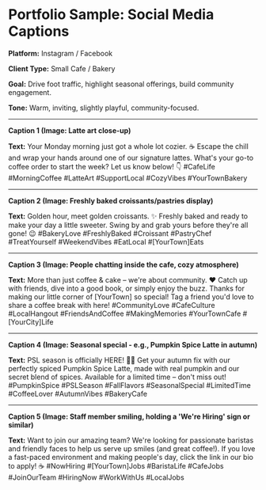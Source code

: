 # Portfolio Sample: Social Media Captions

**Platform:** Instagram / Facebook

**Client Type:** Small Cafe / Bakery

**Goal:** Drive foot traffic, highlight seasonal offerings, build community engagement.

**Tone:** Warm, inviting, slightly playful, community-focused.

---

**Caption 1 (Image: Latte art close-up)**

**Text:** Your Monday morning just got a whole lot cozier. ☕️ Escape the chill and wrap your hands around one of our signature lattes. What's your go-to coffee order to start the week? Let us know below! 👇 #CafeLife #MorningCoffee #LatteArt #SupportLocal #CozyVibes #YourTownBakery

---

**Caption 2 (Image: Freshly baked croissants/pastries display)**

**Text:** Golden hour, meet golden croissants. ✨ Freshly baked and ready to make your day a little sweeter. Swing by and grab yours before they're all gone! 😉 #BakeryLove #FreshlyBaked #Croissant #PastryChef #TreatYourself #WeekendVibes #EatLocal #[YourTown]Eats

---

**Caption 3 (Image: People chatting inside the cafe, cozy atmosphere)**

**Text:** More than just coffee & cake – we're about community. ❤️ Catch up with friends, dive into a good book, or simply enjoy the buzz. Thanks for making our little corner of [YourTown] so special! Tag a friend you'd love to share a coffee break with here! #CommunityLove #CafeCulture #LocalHangout #FriendsAndCoffee #MakingMemories #YourTownCafe #[YourCity]Life

---

**Caption 4 (Image: Seasonal special - e.g., Pumpkin Spice Latte in autumn)**

**Text:** PSL season is officially HERE! 🍂🎃 Get your autumn fix with our perfectly spiced Pumpkin Spice Latte, made with real pumpkin and our secret blend of spices. Available for a limited time – don't miss out! #PumpkinSpice #PSLSeason #FallFlavors #SeasonalSpecial #LimitedTime #CoffeeLover #AutumnVibes #BakeryCafe

---

**Caption 5 (Image: Staff member smiling, holding a 'We're Hiring' sign or similar)**

**Text:** Want to join our amazing team? We're looking for passionate baristas and friendly faces to help us serve up smiles (and great coffee!). If you love a fast-paced environment and making people's day, click the link in our bio to apply! ☕️ #NowHiring #[YourTown]Jobs #BaristaLife #CafeJobs #JoinOurTeam #HiringNow #WorkWithUs #LocalJobs
